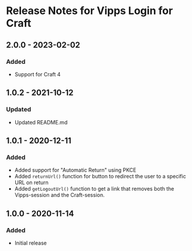 # Release Notes for Vipps Login for Craft
## 2.0.0 - 2023-02-02

### Added
- Support for Craft 4

## 1.0.2 - 2021-10-12

### Updated
- Updated README.md

## 1.0.1 - 2020-12-11

### Added
- Added support for "Automatic Return" using PKCE
- Added `returnUrl()` function for button to redirect the user to a specific URL on return
- Added `getLogoutUrl()` function to get a link that removes both the Vipps-session and the Craft-session.

## 1.0.0 - 2020-11-14

### Added
- Initial release
